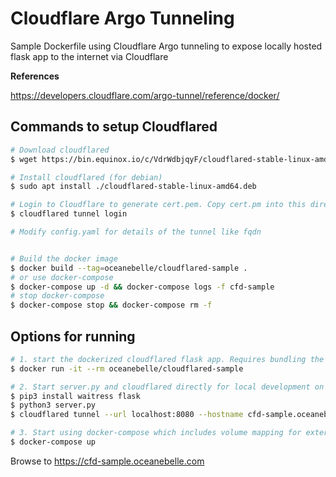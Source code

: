 
# Cloudflare Argo Tunneling
 
 Sample Dockerfile using Cloudflare Argo tunneling to expose locally hosted flask app to the internet via Cloudflare

**References**

https://developers.cloudflare.com/argo-tunnel/reference/docker/

## Commands to setup Cloudflared
```bash
# Download cloudflared
$ wget https://bin.equinox.io/c/VdrWdbjqyF/cloudflared-stable-linux-amd64.deb

# Install cloudflared (for debian)
$ sudo apt install ./cloudflared-stable-linux-amd64.deb 

# Login to Cloudflare to generate cert.pem. Copy cert.pm into this directory
$ cloudflared tunnel login

# Modify config.yaml for details of the tunnel like fqdn


# Build the docker image
$ docker build --tag=oceanebelle/cloudflared-sample .
# or use docker-compose
$ docker-compose up -d && docker-compose logs -f cfd-sample
# stop docker-compose
$ docker-compose stop && docker-compose rm -f
```

## Options for running
```bash
# 1. start the dockerized cloudflared flask app. Requires bundling the creds into image. not recommended.
$ docker run -it --rm oceanebelle/cloudflared-sample

# 2. Start server.py and cloudflared directly for local development on domain configured for the argo tunnel
$ pip3 install waitress flask
$ python3 server.py
$ cloudflared tunnel --url localhost:8080 --hostname cfd-sample.oceanebelle.com

# 3. Start using docker-compose which includes volume mapping for external certifcate
$ docker-compose up

```
Browse to https://cfd-sample.oceanebelle.com

